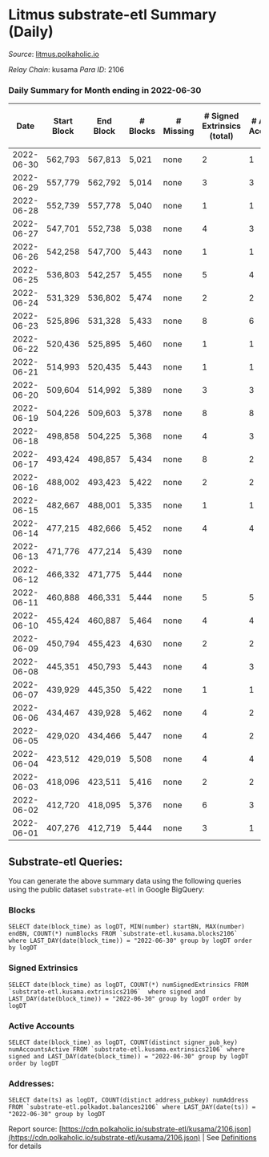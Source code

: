# Litmus substrate-etl Summary (Daily)

_Source_: [litmus.polkaholic.io](https://litmus.polkaholic.io)

*Relay Chain*: kusama
*Para ID*: 2106



### Daily Summary for Month ending in 2022-06-30


| Date | Start Block | End Block | # Blocks | # Missing | # Signed Extrinsics (total) | # Active Accounts | # Addresses with Balances | # Events | # Transfers | # XCM Transfers In | # XCM Transfers Out |
| ---- | ----------- | --------- | -------- | --------- | --------------------------- | ----------------- | ------------------------- | -------- | ----------- | ------------------ | ------------------- |
| 2022-06-30 | 562,793 | 567,813 | 5,021 | none  | 2 | 1 | 3,831 | 10,055 |   |   |   |
| 2022-06-29 | 557,779 | 562,792 | 5,014 | none  | 3 | 3 | 3,831 | 10,045 |   |   |   |
| 2022-06-28 | 552,739 | 557,778 | 5,040 | none  | 1 | 1 | 3,831 | 10,090 |   |   |   |
| 2022-06-27 | 547,701 | 552,738 | 5,038 | none  | 4 | 3 | 3,831 | 10,098 |   |   |   |
| 2022-06-26 | 542,258 | 547,700 | 5,443 | none  | 1 | 1 | 3,831 | 10,894 |   |   |   |
| 2022-06-25 | 536,803 | 542,257 | 5,455 | none  | 5 | 4 | 3,831 | 10,935 |   |   |   |
| 2022-06-24 | 531,329 | 536,802 | 5,474 | none  | 2 | 2 | 3,831 | 10,961 |   |   |   |
| 2022-06-23 | 525,896 | 531,328 | 5,433 | none  | 8 | 6 | 3,831 | 10,906 |   |   |   |
| 2022-06-22 | 520,436 | 525,895 | 5,460 | none  | 1 | 1 | 3,831 | 10,927 |   |   |   |
| 2022-06-21 | 514,993 | 520,435 | 5,443 | none  | 1 | 1 | 3,831 | 10,894 |   |   |   |
| 2022-06-20 | 509,604 | 514,992 | 5,389 | none  | 3 | 3 | 3,831 | 10,796 |   |   |   |
| 2022-06-19 | 504,226 | 509,603 | 5,378 | none  | 8 | 8 | 3,831 | 10,798 |   |   |   |
| 2022-06-18 | 498,858 | 504,225 | 5,368 | none  | 4 | 3 | 3,831 | 10,761 |   |   |   |
| 2022-06-17 | 493,424 | 498,857 | 5,434 | none  | 8 | 2 | 3,831 | 10,905 |   |   |   |
| 2022-06-16 | 488,002 | 493,423 | 5,422 | none  | 2 | 2 | 3,831 | 10,857 |   |   |   |
| 2022-06-15 | 482,667 | 488,001 | 5,335 | none  | 1 | 1 | 3,831 | 10,677 |   |   |   |
| 2022-06-14 | 477,215 | 482,666 | 5,452 | none  | 4 | 4 | 3,831 | 10,925 |   |   |   |
| 2022-06-13 | 471,776 | 477,214 | 5,439 | none  |  |  | 3,831 | 10,881 |   |   |   |
| 2022-06-12 | 466,332 | 471,775 | 5,444 | none  |  |  | 3,831 | 10,891 |   |   |   |
| 2022-06-11 | 460,888 | 466,331 | 5,444 | none  | 5 | 5 | 3,831 | 10,920 |   |   |   |
| 2022-06-10 | 455,424 | 460,887 | 5,464 | none  | 4 | 4 | 3,830 | 10,951 |   |   |   |
| 2022-06-09 | 450,794 | 455,423 | 4,630 | none  | 2 | 2 | 3,830 | 9,275 |   |   |   |
| 2022-06-08 | 445,351 | 450,793 | 5,443 | none  | 4 | 3 | 3,830 | 10,908 |   |   |   |
| 2022-06-07 | 439,929 | 445,350 | 5,422 | none  | 1 | 1 | 3,830 | 10,855 |   |   |   |
| 2022-06-06 | 434,467 | 439,928 | 5,462 | none  | 4 | 2 | 3,830 | 10,951 |   |   |   |
| 2022-06-05 | 429,020 | 434,466 | 5,447 | none  | 4 | 2 | 3,830 | 10,914 |   |   |   |
| 2022-06-04 | 423,512 | 429,019 | 5,508 | none  | 4 | 4 | 3,830 | 11,039 |   |   |   |
| 2022-06-03 | 418,096 | 423,511 | 5,416 | none  | 2 | 2 | 3,830 | 10,846 |   |   |   |
| 2022-06-02 | 412,720 | 418,095 | 5,376 | none  | 6 | 3 | 3,830 | 10,793 |   |   |   |
| 2022-06-01 | 407,276 | 412,719 | 5,444 | none  | 3 | 1 | 3,827 | 10,904 |   |   |   |

## Substrate-etl Queries:
You can generate the above summary data using the following queries using the public dataset `substrate-etl` in Google BigQuery:


### Blocks
```
SELECT date(block_time) as logDT, MIN(number) startBN, MAX(number) endBN, COUNT(*) numBlocks FROM `substrate-etl.kusama.blocks2106`  where LAST_DAY(date(block_time)) = "2022-06-30" group by logDT order by logDT
```


### Signed Extrinsics
```
SELECT date(block_time) as logDT, COUNT(*) numSignedExtrinsics FROM `substrate-etl.kusama.extrinsics2106`  where signed and LAST_DAY(date(block_time)) = "2022-06-30" group by logDT order by logDT
```


### Active Accounts
```
SELECT date(block_time) as logDT, COUNT(distinct signer_pub_key) numAccountsActive FROM `substrate-etl.kusama.extrinsics2106` where signed and LAST_DAY(date(block_time)) = "2022-06-30" group by logDT order by logDT
```


### Addresses:
```
SELECT date(ts) as logDT, COUNT(distinct address_pubkey) numAddress FROM `substrate-etl.polkadot.balances2106` where LAST_DAY(date(ts)) = "2022-06-30" group by logDT
```



Report source: [https://cdn.polkaholic.io/substrate-etl/kusama/2106.json](https://cdn.polkaholic.io/substrate-etl/kusama/2106.json) | See [Definitions](/DEFINITIONS.md) for details
